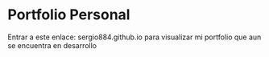 # Portfolio Personal
Entrar a este enlace: sergio884.github.io para visualizar mi portfolio que aun se encuentra en desarrollo
